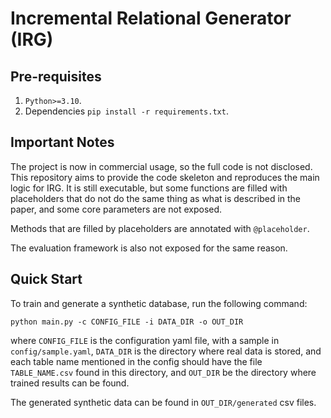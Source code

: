 # Incremental Relational Generator (IRG)

## Pre-requisites

1. `Python>=3.10`.
2. Dependencies `pip install -r requirements.txt`.

## Important Notes

The project is now in commercial usage, so the full code is not disclosed. This repository aims to provide
the code skeleton and reproduces the main logic for IRG. It is still executable, but some functions are filled with 
placeholders that do not do the same thing as what is described in the paper, and some core parameters are not exposed.

Methods that are filled by placeholders are annotated with `@placeholder`. 

The evaluation framework is also not exposed for the same reason.

## Quick Start

To train and generate a synthetic database, run the following command:

```shell
python main.py -c CONFIG_FILE -i DATA_DIR -o OUT_DIR
```

where `CONFIG_FILE` is the configuration yaml file, with a sample in `config/sample.yaml`, `DATA_DIR` is the directory
where real data is stored, and each table name mentioned in the config should have the file `TABLE_NAME.csv` found
in this directory, and `OUT_DIR` be the directory where trained results can be found.

The generated synthetic data can be found in `OUT_DIR/generated` csv files.
